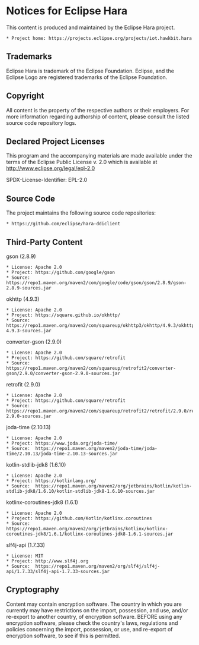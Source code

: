 # Notices for Eclipse Hara

This content is produced and maintained by the Eclipse Hara project.

    * Project home: https://projects.eclipse.org/projects/iot.hawkbit.hara

## Trademarks

Eclipse Hara is trademark of the Eclipse Foundation. Eclipse, and
the Eclipse Logo are registered trademarks of the Eclipse Foundation.

## Copyright

All content is the property of the respective authors or their employers.
For more information regarding authorship of content, please consult the
listed source code repository logs.

## Declared Project Licenses

This program and the accompanying materials are made available under the terms
of the Eclipse Public License v. 2.0 which is available at
http://www.eclipse.org/legal/epl-2.0

SPDX-License-Identifier: EPL-2.0

## Source Code

The project maintains the following source code repositories:

    * https://github.com/eclipse/hara-ddiclient

## Third-Party Content

gson (2.8.9)

    * License: Apache 2.0
    * Project: https://github.com/google/gson
    * Source:  https://repo1.maven.org/maven2/com/google/code/gson/gson/2.8.9/gson-2.8.9-sources.jar

okhttp (4.9.3)

    * License: Apache 2.0
    * Project: https://square.github.io/okhttp/
    * Source:  https://repo1.maven.org/maven2/com/squareup/okhttp3/okhttp/4.9.3/okhttp-4.9.3-sources.jar

converter-gson (2.9.0)

    * License: Apache 2.0
    * Project: https://github.com/square/retrofit
    * Source:  https://repo1.maven.org/maven2/com/squareup/retrofit2/converter-gson/2.9.0/converter-gson-2.9.0-sources.jar

retrofit (2.9.0)

    * License: Apache 2.0
    * Project: https://github.com/square/retrofit
    * Source:  https://repo1.maven.org/maven2/com/squareup/retrofit2/retrofit/2.9.0/retrofit-2.9.0-sources.jar

joda-time (2.10.13)

    * License: Apache 2.0
    * Project: https://www.joda.org/joda-time/
    * Source:  https://repo1.maven.org/maven2/joda-time/joda-time/2.10.13/joda-time-2.10.13-sources.jar

kotlin-stdlib-jdk8 (1.6.10)

    * License: Apache 2.0
    * Project: https://kotlinlang.org/
    * Source:  https://repo1.maven.org/maven2/org/jetbrains/kotlin/kotlin-stdlib-jdk8/1.6.10/kotlin-stdlib-jdk8-1.6.10-sources.jar

kotlinx-coroutines-jdk8 (1.6.1)

    * License: Apache 2.0
    * Project: https://github.com/Kotlin/kotlinx.coroutines
    * Source:  https://repo1.maven.org/maven2/org/jetbrains/kotlinx/kotlinx-coroutines-jdk8/1.6.1/kotlinx-coroutines-jdk8-1.6.1-sources.jar

slf4j-api (1.7.33)

    * License: MIT
    * Project: http://www.slf4j.org
    * Source:  https://repo1.maven.org/maven2/org/slf4j/slf4j-api/1.7.33/slf4j-api-1.7.33-sources.jar

## Cryptography

Content may contain encryption software. The country in which you are currently
may have restrictions on the import, possession, and use, and/or re-export to
another country, of encryption software. BEFORE using any encryption software,
please check the country's laws, regulations and policies concerning the import,
possession, or use, and re-export of encryption software, to see if this is
permitted.
